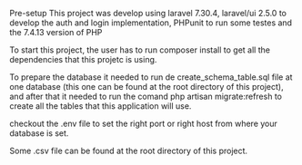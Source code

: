 Pre-setup
This project was develop using laravel 7.30.4, laravel/ui 2.5.0 to develop the auth and login implementation,
PHPunit to run some testes and the 7.4.13 version of PHP

To start this project, the user has to run composer install to get all the dependencies that this projetc is using.

To prepare the database it needed to run de create_schema_table.sql file at one database (this one can be found at the root directory of this project), and after that it needed to run the 
comand php artisan migrate:refresh to create all the tables that this application will use.

checkout the .env file to set the right port or right host from where your database is set.

Some .csv file can be found at the root directory of this project.